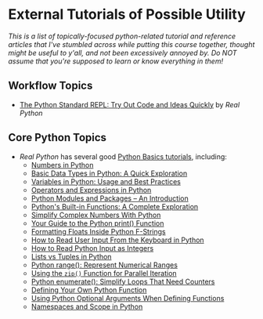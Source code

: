 # External Tutorials of Possible Utility

_This is a list of topically-focused python-related tutorial and reference articles that I've stumbled across while putting this course together, thought might be useful to y'all, and not been excessively annoyed by. Do NOT assume that you're supposed to learn or know everything in them!_


## Workflow Topics
- [The Python Standard REPL: Try Out Code and Ideas Quickly](https://realpython.com/python-repl/) by _Real Python_


## Core Python Topics

- _Real Python_ has several good [Python Basics tutorials](https://realpython.com/tutorials/basics/), including:
    - [Numbers in Python](https://realpython.com/python-numbers/)
    - [Basic Data Types in Python: A Quick Exploration](https://realpython.com/python-data-types/)
    - [Variables in Python: Usage and Best Practices](https://realpython.com/python-variables/)
    - [Operators and Expressions in Python](https://realpython.com/python-operators-expressions/)
    - [Python Modules and Packages – An Introduction](https://realpython.com/python-modules-packages/)
    - [Python's Built-in Functions: A Complete Exploration](https://realpython.com/python-built-in-functions/)
    - [Simplify Complex Numbers With Python](https://realpython.com/python-complex-numbers/)
    - [Your Guide to the Python print() Function](https://realpython.com/python-print/)
    - [Formatting Floats Inside Python F-Strings](https://realpython.com/courses/format-floats-f-strings/)
    - [How to Read User Input From the Keyboard in Python](https://realpython.com/python-keyboard-input/)
    - [How to Read Python Input as Integers](https://realpython.com/python-input-integer/)
    - [Lists vs Tuples in Python](https://realpython.com/python-lists-tuples/)
    - [Python range(): Represent Numerical Ranges](https://realpython.com/python-range/)
    - [Using the `zip()` Function for Parallel Iteration](https://realpython.com/python-zip-function/)
    - [Python enumerate(): Simplify Loops That Need Counters](https://realpython.com/python-enumerate/)
    - [Defining Your Own Python Function](https://realpython.com/defining-your-own-python-function/)
    - [Using Python Optional Arguments When Defining Functions](https://realpython.com/python-optional-arguments/)
    - [Namespaces and Scope in Python](https://realpython.com/python-namespaces-scope/)
